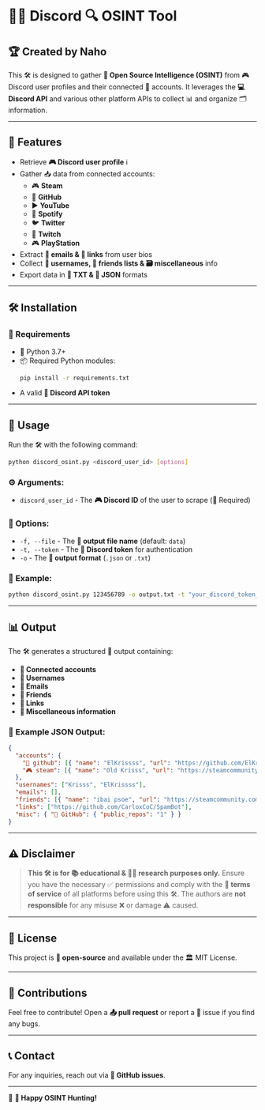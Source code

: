 
# 🕵️‍♂️ Discord 🔍 OSINT Tool

## 🏆 Created by Naho

This 🛠️ is designed to gather **🔎 Open Source Intelligence (OSINT)** from 🎮 Discord user profiles and their connected 🔗 accounts. It leverages the **💻 Discord API** and various other platform APIs to collect 📊 and organize 🗂️ information.

---

## 🌟 Features
- Retrieve **🎮 Discord user profile** ℹ️
- Gather 📥 data from connected accounts:
  - 🎮 **Steam**
  - 🐙 **GitHub**
  - ▶️ **YouTube**
  - 🎵 **Spotify**
  - 🐦 **Twitter**
  - 🎥 **Twitch**
  - 🎮 **PlayStation**
- Extract **📧 emails & 🔗 links** from user bios
- Collect **👤 usernames, 🤝 friends lists & 🗃️ miscellaneous** info
- Export data in **📄 TXT & 📂 JSON** formats

---

## 🛠️ Installation
### 📌 Requirements
- 🐍 Python 3.7+
- 📦 Required Python modules:
  ```sh
  pip install -r requirements.txt
  ```
- A valid **🔐 Discord API token**

---

## 🚀 Usage
Run the 🛠️ with the following command:

```sh
python discord_osint.py <discord_user_id> [options]
```

### ⚙️ Arguments:
- `discord_user_id` - The **🎮 Discord ID** of the user to scrape (📌 Required)

### 🔧 Options:
- `-f, --file` - The **💾 output file name** (default: `data`)
- `-t, --token` - The **🔑 Discord token** for authentication
- `-o` - The **📂 output format** (`.json` or `.txt`)

### 📖 Example:
```sh
python discord_osint.py 123456789 -o output.txt -t "your_discord_token_here"
```

---

## 📊 Output
The 🛠️ generates a structured 📜 output containing:
- **🔗 Connected accounts**
- **👤 Usernames**
- **📧 Emails**
- **🤝 Friends**
- **🔗 Links**
- **📂 Miscellaneous information**

### 📑 Example JSON Output:
```json
{
  "accounts": {
    "🐙 github": [{ "name": "ElKrissss", "url": "https://github.com/ElKrissss" }],
    "🎮 steam": [{ "name": "Old Krisss", "url": "https://steamcommunity.com/id/OldKrisss" }]
  },
  "usernames": ["Krisss", "ElKrissss"],
  "emails": [],
  "friends": [{ "name": "ibai psoe", "url": "https://steamcommunity.com/profiles/76561198316736215" }],
  "links": ["https://github.com/CarloxCoC/SpamBot"],
  "misc": { "🐙 GitHub": { "public_repos": "1" } }
}
```

---

## ⚠️ Disclaimer
> **This 🛠️ is for 📚 educational & 🕵️‍♂️ research purposes only.** Ensure you have the necessary ✅ permissions and comply with the **📜 terms of service** of all platforms before using this 🛠️. The authors are **not responsible** for any misuse ❌ or damage ⚠️ caused.

---

## 📜 License
This project is **📖 open-source** and available under the 🏛️ MIT License.

---

## 🤝 Contributions
Feel free to contribute! Open a **📤 pull request** or report a 🐞 issue if you find any bugs.

---

## 📞 Contact
For any inquiries, reach out via **🐙 GitHub issues**.

---

🚀 **🎯 Happy OSINT Hunting!**

